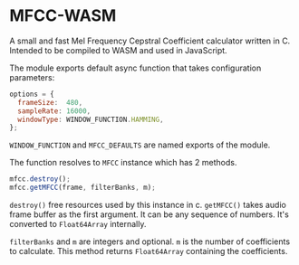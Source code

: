 # MFCC-WASM

A small and fast Mel Frequency Cepstral Coefficient calculator written in C.
Intended to be compiled to WASM and used in JavaScript.

The module exports default async function that takes configuration parameters:

``` javascript
options = {
  frameSize:  480,
  sampleRate: 16000,
  windowType: WINDOW_FUNCTION.HAMMING,
};
```

`WINDOW_FUNCTION` and `MFCC_DEFAULTS` are named exports of the module.

The function resolves to `MFCC` instance which has 2 methods.

``` javascript
mfcc.destroy();
mfcc.getMFCC(frame, filterBanks, m);
```

`destroy()` free resources used by this instance in c.
`getMFCC()` takes audio frame buffer as the first argument. It can be any sequence of numbers.
It's converted to `Float64Array` internally.

`filterBanks` and `m` are integers and optional. `m` is the number of coefficients to calculate.
This method returns `Float64Array` containing the coefficients.
